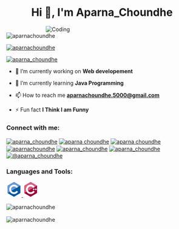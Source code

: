 <h1 align="center">Hi 👋, I'm Aparna_Choundhe</h1>
<img align="right" alt="Coding" width="400"src="https://media1.giphy.com/media/L1R1tvI9svkIWwpVYr/200w.webp?cid=ecf05e47du8vyvc9jzct5j7ssv6amw4xzyc1lsimj801j8fw&rid=200w.webp&ct=g">

<p align="left"> <img src="https://komarev.com/ghpvc/?username=aparnachoundhe&label=Profile%20views&color=0e75b6&style=flat" alt="aparnachoundhe" /> </p>
<p align="left"> <a href="https://github.com/ryo-ma/github-profile-trophy"><img src="https://github-profile-trophy.vercel.app/?username=aparnachoundhe" alt="aparnachoundhe" /></a> </p>

<p align="left"> <a href="https://twitter.com/aparna_choundhe" target="blank"><img src="https://img.shields.io/twitter/follow/aparna_choundhe?logo=twitter&style=for-the-badge" alt="aparna_choundhe" /></a> </p>

- 🔭 I’m currently working on **Web developement**

- 🌱 I’m currently learning **Java Programming**

- 📫 How to reach me **aparnachoundhe.5000@gmail.com**

- ⚡ Fun fact **I Think I am Funny**

<h3 align="left">Connect with me:</h3>
<p align="left">
<a href="https://twitter.com/aparna_choundhe" target="blank"><img align="center" src="https://raw.githubusercontent.com/rahuldkjain/github-profile-readme-generator/master/src/images/icons/Social/twitter.svg" alt="aparna_choundhe" height="30" width="40" /></a>
<a href="https://linkedin.com/in/aparna choundhe" target="blank"><img align="center" src="https://raw.githubusercontent.com/rahuldkjain/github-profile-readme-generator/master/src/images/icons/Social/linked-in-alt.svg" alt="aparna choundhe" height="30" width="40" /></a>
<a href="https://fb.com/aparna choundhe" target="blank"><img align="center" src="https://raw.githubusercontent.com/rahuldkjain/github-profile-readme-generator/master/src/images/icons/Social/facebook.svg" alt="aparna choundhe" height="30" width="40" /></a>
<a href="https://www.codechef.com/users/aparnachoundhe" target="blank"><img align="center" src="https://cdn.jsdelivr.net/npm/simple-icons@3.1.0/icons/codechef.svg" alt="aparnachoundhe" height="30" width="40" /></a>
<a href="https://www.hackerrank.com/aparna_choundhe" target="blank"><img align="center" src="https://raw.githubusercontent.com/rahuldkjain/github-profile-readme-generator/master/src/images/icons/Social/hackerrank.svg" alt="aparna_choundhe" height="30" width="40" /></a>
<a href="https://codeforces.com/profile/aparna_choundhe" target="blank"><img align="center" src="https://raw.githubusercontent.com/rahuldkjain/github-profile-readme-generator/master/src/images/icons/Social/codeforces.svg" alt="aparna_choundhe" height="30" width="40" /></a>
<a href="https://www.hackerearth.com/@aparna_choundhe" target="blank"><img align="center" src="https://raw.githubusercontent.com/rahuldkjain/github-profile-readme-generator/master/src/images/icons/Social/hackerearth.svg" alt="@aparna_choundhe" height="30" width="40" /></a>
</p>

<h3 align="left">Languages and Tools:</h3>
<p align="left"> <a href="https://www.cprogramming.com/" target="_blank" rel="noreferrer"> <img src="https://raw.githubusercontent.com/devicons/devicon/master/icons/c/c-original.svg" alt="c" width="40" height="40"/> </a> <a href="https://www.w3schools.com/cpp/" target="_blank" rel="noreferrer"> <img src="https://raw.githubusercontent.com/devicons/devicon/master/icons/cplusplus/cplusplus-original.svg" alt="cplusplus" width="40" height="40"/> </a> </p>

<p><img align="center" src="https://github-readme-stats.vercel.app/api/top-langs?username=aparnachoundhe&show_icons=true&locale=en&layout=compact" alt="aparnachoundhe" /></p>

<p><img align="center" src="https://github-readme-streak-stats.herokuapp.com/?user=aparnachoundhe&" alt="aparnachoundhe" /></p>
